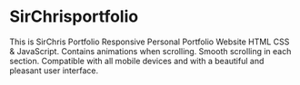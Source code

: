# SirChrisportfolio
This is SirChris Portfolio
Responsive Personal Portfolio Website HTML CSS & JavaScript.
Contains animations when scrolling.
Smooth scrolling in each section.
Compatible with all mobile devices and with a beautiful and pleasant user interface.
